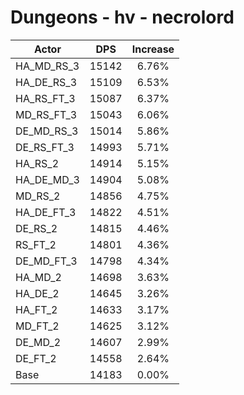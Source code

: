 # Dungeons - hv - necrolord
| Actor | DPS | Increase |
|---|:---:|:---:|
|HA_MD_RS_3|15142|6.76%|
|HA_DE_RS_3|15109|6.53%|
|HA_RS_FT_3|15087|6.37%|
|MD_RS_FT_3|15043|6.06%|
|DE_MD_RS_3|15014|5.86%|
|DE_RS_FT_3|14993|5.71%|
|HA_RS_2|14914|5.15%|
|HA_DE_MD_3|14904|5.08%|
|MD_RS_2|14856|4.75%|
|HA_DE_FT_3|14822|4.51%|
|DE_RS_2|14815|4.46%|
|RS_FT_2|14801|4.36%|
|DE_MD_FT_3|14798|4.34%|
|HA_MD_2|14698|3.63%|
|HA_DE_2|14645|3.26%|
|HA_FT_2|14633|3.17%|
|MD_FT_2|14625|3.12%|
|DE_MD_2|14607|2.99%|
|DE_FT_2|14558|2.64%|
|Base|14183|0.00%|
